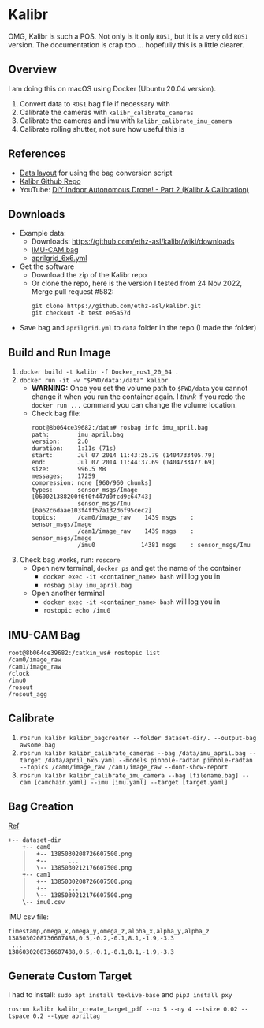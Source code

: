 # Kalibr

OMG, Kalibr is such a POS. Not only is it only `ROS1`, but it is a very old 
`ROS1` version. The documentation is crap too ... hopefully this is a little 
clearer.

## Overview

I am doing this on macOS using Docker (Ubuntu 20.04 version).

1. Convert data to `ROS1` bag file if necessary with
1. Calibrate the cameras with `kalibr_calibrate_cameras`
1. Calibrate the cameras and imu with `kalibr_calibrate_imu_camera`
1. Calibrate rolling shutter, not sure how useful this is

## References

- [Data layout](https://github.com/ethz-asl/kalibr/wiki/bag-format) for using the bag conversion script
- [Kalibr Github Repo](https://github.com/ethz-asl/kalibr)
- YouTube: [DIY Indoor Autonomous Drone! - Part 2 (Kalibr & Calibration)](https://www.youtube.com/watch?app=desktop&v=puNXsnrYWTY)

## Downloads

- Example data:
  - Downloads: https://github.com/ethz-asl/kalibr/wiki/downloads
  - [IMU-CAM.bag](https://drive.google.com/file/d/1dHkfsPBzUbnoyXpmiGxSQiqt4hrPXF2z/view?usp=sharing)
  - [aprilgrid_6x6.yml](https://drive.google.com/file/d/10zw3LvCDvXYyTQje4Gt4vzJMMYOuGsma/view?usp=sharing)
- Get the software
  - Download the zip of the Kalibr repo
  - Or clone the repo, here is the version I tested from 24 Nov 2022, Merge pull request #582:
    ```
    git clone https://github.com/ethz-asl/kalibr.git
    git checkout -b test ee5a57d
    ```
- Save bag and `aprilgrid.yml` to `data` folder in the repo (I made the folder) 

## Build and Run Image

1. `docker build -t kalibr -f Docker_ros1_20_04 .`
1. `docker run -it -v "$PWD/data:/data" kalibr`
    - **WARNING:** Once you set the volume path to `$PWD/data` you cannot
      change it when you run the container again. I *think* if you redo the
      `docker run ...` command you can change the volume location.
    - Check bag file: 
        ```
        root@8b064ce39682:/data# rosbag info imu_april.bag
        path:        imu_april.bag
        version:     2.0
        duration:    1:11s (71s)
        start:       Jul 07 2014 11:43:25.79 (1404733405.79)
        end:         Jul 07 2014 11:44:37.69 (1404733477.69)
        size:        996.5 MB
        messages:    17259
        compression: none [960/960 chunks]
        types:       sensor_msgs/Image [060021388200f6f0f447d0fcd9c64743]
                     sensor_msgs/Imu   [6a62c6daae103f4ff57a132d6f95cec2]
        topics:      /cam0/image_raw    1439 msgs    : sensor_msgs/Image
                     /cam1/image_raw    1439 msgs    : sensor_msgs/Image
                     /imu0             14381 msgs    : sensor_msgs/Imu
        ```
1. Check bag works, run: `roscore`
    - Open new terminal, `docker ps` and get the name of the container
        - `docker exec -it <container_name> bash` will log you in
        - `rosbag play imu_april.bag`
    - Open another terminal
        - `docker exec -it <container_name> bash` will log you in
        - `rostopic echo /imu0`

## IMU-CAM Bag

```
root@8b064ce39682:/catkin_ws# rostopic list
/cam0/image_raw
/cam1/image_raw
/clock
/imu0
/rosout
/rosout_agg
```

## Calibrate

1. `rosrun kalibr kalibr_bagcreater --folder dataset-dir/. --output-bag awsome.bag`
1. `rosrun kalibr kalibr_calibrate_cameras --bag /data/imu_april.bag --target /data/april_6x6.yaml --models pinhole-radtan pinhole-radtan --topics /cam0/image_raw /cam1/image_raw --dont-show-report`
2. `rosrun kalibr kalibr_calibrate_imu_camera --bag [filename.bag] --cam [camchain.yaml] --imu [imu.yaml] --target [target.yaml]`

## Bag Creation 

[Ref](https://github.com/ethz-asl/kalibr/wiki/bag-format)

```
+-- dataset-dir
    +-- cam0
    │   +-- 1385030208726607500.png
    │   +--      ...
    │   \-- 1385030212176607500.png
    +-- cam1
    │   +-- 1385030208726607500.png
    │   +--      ...
    │   \-- 1385030212176607500.png
    \-- imu0.csv
```
IMU csv file:

```
timestamp,omega_x,omega_y,omega_z,alpha_x,alpha_y,alpha_z
1385030208736607488,0.5,-0.2,-0.1,8.1,-1.9,-3.3
 ...
1386030208736607488,0.5,-0.1,-0.1,8.1,-1.9,-3.3
```

## Generate Custom Target

I had to install: `sudo apt install texlive-base` and `pip3 install pxy`

```
rosrun kalibr kalibr_create_target_pdf --nx 5 --ny 4 --tsize 0.02 --tspace 0.2 --type apriltag
```
